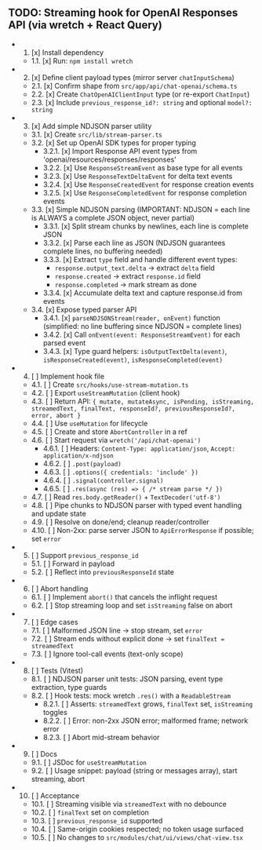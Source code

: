 ## TODO: Streaming hook for OpenAI Responses API (via wretch + React Query)

- 1. [x] Install dependency
  - 1.1. [x] Run: `npm install wretch`

- 2. [x] Define client payload types (mirror server `chatInputSchema`)
  - 2.1. [x] Confirm shape from `src/app/api/chat-openai/schema.ts`
  - 2.2. [x] Create `ChatOpenAIClientInput` type (or re-export `ChatInput`)
  - 2.3. [x] Include `previous_response_id?: string` and optional
    `model?: string`

- 3. [x] Add simple NDJSON parser utility
  - 3.1. [x] Create `src/lib/stream-parser.ts`
  - 3.2. [x] Set up OpenAI SDK types for proper typing
    - 3.2.1. [x] Import Response API event types from
      'openai/resources/responses/responses'
    - 3.2.2. [x] Use `ResponseStreamEvent` as base type for all events
    - 3.2.3. [x] Use `ResponseTextDeltaEvent` for delta text events
    - 3.2.4. [x] Use `ResponseCreatedEvent` for response creation events
    - 3.2.5. [x] Use `ResponseCompletedEvent` for response completion events
  - 3.3. [x] Simple NDJSON parsing (IMPORTANT: NDJSON = each line is ALWAYS a
    complete JSON object, never partial)
    - 3.3.1. [x] Split stream chunks by newlines, each line is complete JSON
    - 3.3.2. [x] Parse each line as JSON (NDJSON guarantees complete lines, no
      buffering needed)
    - 3.3.3. [x] Extract `type` field and handle different event types:
      - `response.output_text.delta` → extract `delta` field
      - `response.created` → extract `response.id` field
      - `response.completed` → mark stream as done
    - 3.3.4. [x] Accumulate delta text and capture response.id from events
  - 3.4. [x] Expose typed parser API
    - 3.4.1. [x] `parseNDJSONStream(reader, onEvent)` function (simplified: no
      line buffering since NDJSON = complete lines)
    - 3.4.2. [x] Call `onEvent(event: ResponseStreamEvent)` for each parsed
      event
    - 3.4.3. [x] Type guard helpers: `isOutputTextDelta(event)`,
      `isResponseCreated(event)`, `isResponseCompleted(event)`

- 4. [ ] Implement hook file
  - 4.1. [ ] Create `src/hooks/use-stream-mutation.ts`
  - 4.2. [ ] Export `useStreamMutation` (client hook)
  - 4.3. [ ] Return API:
    `{ mutate, mutateAsync, isPending, isStreaming, streamedText, finalText, responseId?, previousResponseId?, error, abort }`
  - 4.4. [ ] Use `useMutation` for lifecycle
  - 4.5. [ ] Create and store `AbortController` in a ref
  - 4.6. [ ] Start request via `wretch('/api/chat-openai')`
    - 4.6.1. [ ] Headers: `Content-Type: application/json`,
      `Accept: application/x-ndjson`
    - 4.6.2. [ ] `.post(payload)`
    - 4.6.3. [ ] `.options({ credentials: 'include' })`
    - 4.6.4. [ ] `.signal(controller.signal)`
    - 4.6.5. [ ] `.res(async (res) => { /* stream parse */ })`
  - 4.7. [ ] Read `res.body.getReader()` + `TextDecoder('utf-8')`
  - 4.8. [ ] Pipe chunks to NDJSON parser with typed event handling and update
    state
  - 4.9. [ ] Resolve on done/end; cleanup reader/controller
  - 4.10. [ ] Non-2xx: parse server JSON to `ApiErrorResponse` if possible; set
    `error`

- 5. [ ] Support `previous_response_id`
  - 5.1. [ ] Forward in payload
  - 5.2. [ ] Reflect into `previousResponseId` state

- 6. [ ] Abort handling
  - 6.1. [ ] Implement `abort()` that cancels the inflight request
  - 6.2. [ ] Stop streaming loop and set `isStreaming` false on abort

- 7. [ ] Edge cases
  - 7.1. [ ] Malformed JSON line → stop stream, set `error`
  - 7.2. [ ] Stream ends without explicit done → set `finalText = streamedText`
  - 7.3. [ ] Ignore tool-call events (text-only scope)

- 8. [ ] Tests (Vitest)
  - 8.1. [ ] NDJSON parser unit tests: JSON parsing, event type extraction, type
    guards
  - 8.2. [ ] Hook tests: mock wretch `.res()` with a `ReadableStream`
    - 8.2.1. [ ] Asserts: `streamedText` grows, `finalText` set, `isStreaming`
      toggles
    - 8.2.2. [ ] Error: non-2xx JSON error; malformed frame; network error
    - 8.2.3. [ ] Abort mid-stream behavior

- 9. [ ] Docs
  - 9.1. [ ] JSDoc for `useStreamMutation`
  - 9.2. [ ] Usage snippet: payload (string or messages array), start streaming,
    abort

- 10. [ ] Acceptance
  - 10.1. [ ] Streaming visible via `streamedText` with no debounce
  - 10.2. [ ] `finalText` set on completion
  - 10.3. [ ] `previous_response_id` supported
  - 10.4. [ ] Same-origin cookies respected; no token usage surfaced
  - 10.5. [ ] No changes to `src/modules/chat/ui/views/chat-view.tsx`
